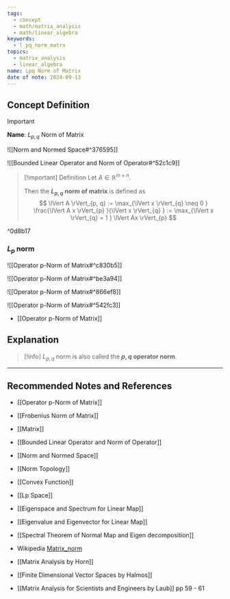 ```yaml
---
tags:
  - concept
  - math/matrix_analysis
  - math/linear_algebra
keywords:
  - l_pq_norm_matrx
topics:
  - matrix_analysis
  - linear_algebra
name: Lpq Norm of Matrix
date of note: 2024-09-13
---
```


## Concept Definition

>[!important]
>**Name**: $L_{p,q}$ Norm of Matrix

![[Norm and Normed Space#^376595]]

![[Bounded Linear Operator and Norm of Operator#^52c1c9]]

>[!important] Definition
>Let $A \in \mathbb{R}^{m\times n}$. 
>
>Then the **$L_{p,q}$ norm of matrix** is defined as 
>$$
>\lVert A \rVert_{p, q} := \max_{\lVert x \rVert_{q} \neq 0 } \frac{\lVert A x \rVert_{p} }{\lVert x \rVert_{q} } := \max_{\lVert x \rVert_{q} = 1 } \lVert Ax \rVert_{p} 
>$$

^0d8b17

### $L_{p}$ norm 

![[Operator p-Norm of Matrix#^c830b5]]

![[Operator p-Norm of Matrix#^be3a94]]

![[Operator p-Norm of Matrix#^866ef8]]

![[Operator p-Norm of Matrix#^542fc3]]

- [[Operator p-Norm of Matrix]]


## Explanation

>[!info]
>$L_{p,q}$ norm is also called the **$p,q$ operator norm**.



-----------
##  Recommended Notes and References


- [[Operator p-Norm of Matrix]]
- [[Frobenius Norm of Matrix]]
- [[Matrix]]

- [[Bounded Linear Operator and Norm of Operator]]
- [[Norm and Normed Space]]
- [[Norm Topology]]
- [[Convex Function]]


- [[Lp Space]]
- [[Eigenspace and Spectrum for Linear Map]]
- [[Eigenvalue and Eigenvector for Linear Map]]
- [[Spectral Theorem of Normal Map and Eigen decomposition]]
- Wikipedia [Matrix_norm](https://en.wikipedia.org/wiki/Matrix_norm)


- [[Matrix Analysis by Horn]]
- [[Finite Dimensional Vector Spaces by Halmos]]
- [[Matrix Analysis for Scientists and Engineers by Laub]] pp 59 - 61